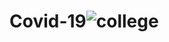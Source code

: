 # Covid-19![college](https://user-images.githubusercontent.com/63905791/131715328-88c6c120-70e8-418e-b3b8-474c2b17b3d6.jpg)
